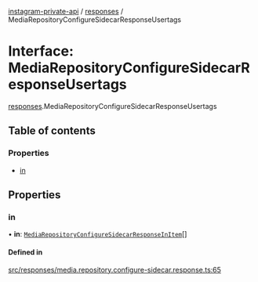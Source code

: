 [instagram-private-api](../../README.md) / [responses](../../modules/responses.md) / MediaRepositoryConfigureSidecarResponseUsertags

# Interface: MediaRepositoryConfigureSidecarResponseUsertags

[responses](../../modules/responses.md).MediaRepositoryConfigureSidecarResponseUsertags

## Table of contents

### Properties

- [in](MediaRepositoryConfigureSidecarResponseUsertags.md#in)

## Properties

### in

• **in**: [`MediaRepositoryConfigureSidecarResponseInItem`](MediaRepositoryConfigureSidecarResponseInItem.md)[]

#### Defined in

[src/responses/media.repository.configure-sidecar.response.ts:65](https://github.com/Nerixyz/instagram-private-api/blob/b3351b9/src/responses/media.repository.configure-sidecar.response.ts#L65)

